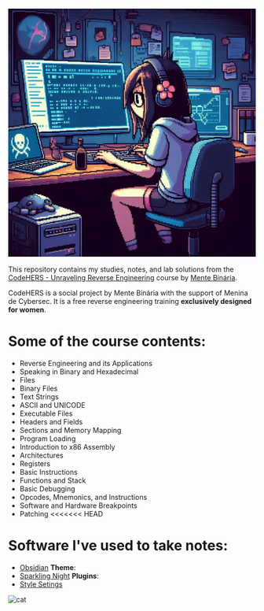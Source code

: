 ![girl](https://github.com/xssrae/CodeHERS_Notes/blob/main/img/girl.jpeg)

This repository contains my studies, notes, and lab solutions from the [CodeHERS - Unraveling Reverse Engineering](https://www.mentebinaria.com.br/cursos/codehers-desvendando-a-engenharia-reversa-r17/) course by [Mente Binária](https://www.mentebinaria.com.br/).

CodeHERS is a social project by Mente Binária with the support of Menina de Cybersec. It is a free reverse engineering training **exclusively designed for women**.

# Some of the course contents:

- Reverse Engineering and its Applications
- Speaking in Binary and Hexadecimal
- Files
- Binary Files
- Text Strings
- ASCII and UNICODE
- Executable Files
- Headers and Fields
- Sections and Memory Mapping
- Program Loading
- Introduction to x86 Assembly
- Architectures
- Registers
- Basic Instructions
- Functions and Stack
- Basic Debugging
- Opcodes, Mnemonics, and Instructions
- Software and Hardware Breakpoints
- Patching
<<<<<<< HEAD

# Software I've used to take notes:
- [Obsidian](https://obsidian.md/)
**Theme**:
- [Sparkling Night](https://github.com/isax785/obsidian-sparkling-night)
**Plugins**:
- [Style Setings](https://github.com/mgmeyers/obsidian-style-settings)

![cat](https://raw.githubusercontent.com/catppuccin/catppuccin/main/assets/footers/gray0_ctp_on_line.svg?sanitize=true)
